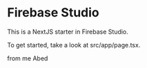 # Firebase Studio

This is a NextJS starter in Firebase Studio.

To get started, take a look at src/app/page.tsx.

from me
Abed
